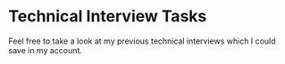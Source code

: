 # Technical Interview Tasks
Feel free to take a look at my previous technical interviews which I could save in my account. 
